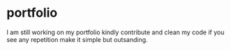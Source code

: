 # portfolio
I am still working on my portfolio kindly contribute and clean my code if you see any repetition make it simple but outsanding.
